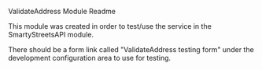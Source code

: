 ValidateAddress Module Readme

This module was created in order to test/use the service in the SmartyStreetsAPI module.

There should be a form link called "ValidateAddress testing form" under the development configuration area to use for testing.
